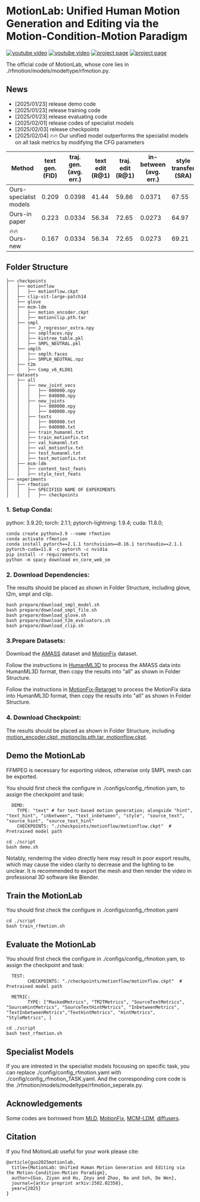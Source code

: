 # MotionLab: Unified Human Motion Generation and Editing via the Motion-Condition-Motion Paradigm

<p align="left">
    <a href='https://arxiv.org/abs/2502.02358'><img src='https://img.shields.io/badge/arxiv-arxiv-red' alt='youtube video'></a>
    <a href='https://youtu.be/FbqCFCKGmT8'><img src='https://img.shields.io/badge/video-video-purple' alt='youtube video'></a>
    <a href='https://diouo.github.io/motionlab.github.io/'><img src='https://img.shields.io/badge/project-project-blue' alt='project page'></a>
    <a href='https://huggingface.co/nielsr/motionlab'><img src='https://img.shields.io/badge/hugging-face-yellow' alt='project page'></a>
</p>

The official code of MotionLab, whose core lies in ./rfmotion/models/modeltype/rfmotion.py.

## News
- [2025/01/23] release demo code
- [2025/01/23] release training code
- [2025/01/23] release evaluating code
- [2025/02/01] release codes of specialist models
- [2025/02/03] release checkpoints
- [2025/02/04] 🔥🔥 Our unified model outperforms the specialist models on all task metrics by modifying the CFG parameters

Method | text gen. (FID) | traj. gen. (avg. err.) | text edit (R@1) | traj. edit (R@1) | in-between (avg. err.) | style transfer (SRA) | style transfer (CRA)
-------- | ----- | -----| -----| -----| -----| -----| -----
Ours-specialist models | 0.209 | 0.0398 | 41.44 | 59.86 | 0.0371 | 67.55 | 43.53
Ours-in paper | 0.223 | 0.0334 | 56.34 | 72.65 | 0.0273 | 64.97 | 47.86
🔥🔥 Ours-new | 0.167 | 0.0334 | 56.34 | 72.65 | 0.0273 | 69.21 | 44.62

## Folder Structure
```
├── checkpoints
│   ├── motionflow
│   │   ├── motionflow.ckpt
│   ├── clip-vit-large-patch14
│   ├── glove
│   ├── mcm-ldm
│   │   ├── motion_encoder.ckpt
│   │   ├── motionclip.pth.tar
│   ├── smpl
│   │   ├── J_regressor_extra.npy
│   │   ├── smplfaces.npy
│   │   ├── kintree_table.pkl
│   │   ├── SMPL_NEUTRAL.pkl
│   ├── smplh
│   │   ├── smplh.faces
│   │   ├── SMPLH_NEUTRAL.npz
│   ├── t2m
│   │   ├── Comp_v6_KLD01
├── datasets
│   ├── all
│   │   ├── new_joint_vecs
│   │   │   ├── 000000.npy
│   │   │   ├── 040000.npy
│   │   ├── new_joints
│   │   │   ├── 000000.npy
│   │   │   ├── 040000.npy
│   │   ├── texts
│   │   │   ├── 000000.txt
│   │   │   ├── 040000.txt
│   │   ├── train_humanml.txt
│   │   ├── train_motionfix.txt
│   │   ├── val_humanml.txt
│   │   ├── val_motionfix.txt
│   │   ├── test_humanml.txt
│   │   ├── test_motionfix.txt
│   ├── mcm-ldm
│   │   ├── content_test_feats
│   │   ├── style_test_feats
├── experiments
│   ├── rfmotion
│   │   ├── SPECIFIED NAME OF EXPERIMENTS
│   │   │   ├── checkpoints
```


### 1. Setup Conda:
python: 3.9.20; torch: 2.1.1; pytorch-lightning: 1.9.4; cuda: 11.8.0;

```
conda create python=3.9 --name rfmotion
conda activate rfmotion
conda install pytorch==2.1.1 torchvision==0.16.1 torchaudio==2.1.1 pytorch-cuda=11.8 -c pytorch -c nvidia
pip install -r requirements.txt
python -m spacy download en_core_web_sm
```

### 2. Download Dependencies:
The results should be placed as shown in Folder Structure, including glove, t2m, smpl and clip.
```
bash prepare/download_smpl_model.sh
bash prepare/download_smpl_file.sh
bash prepare/download_glove.sh
bash prepare/download_t2m_evaluators.sh
bash prepare/download_clip.sh
```

### 3.Prepare Datasets:
Download the [AMASS](https://amass.is.tue.mpg.de/) dataset and [MotionFix](https://github.com/atnikos/motionfix) dataset.

Follow the instructions in [HumanML3D](https://github.com/EricGuo5513/HumanML3D) to process the AMASS data into HumanML3D format, then copy the results into "all" as shown in Folder Structure.

Follow the instructions in [MotionFix-Retarget](https://github.com/MotionLab-Anonymous/MotionFix-Retarget) to process the MotionFix data into HumanML3D format, then copy the results into "all" as shown in Folder Structure.

### 4. Download Checkpoint:
The results should be placed as shown in Folder Structure, including [motion_encoder.ckpt, motionclip.pth.tar, motionflow.ckpt](https://drive.google.com/drive/folders/1ph3otOlYqINvwFuvrt92nvzypZDs4haj?usp=drive_link).

## Demo the MotionLab
FFMPEG is necessary for exporting videos, otherwise only SMPL mesh can be exported.

You should first check the configure in ./configs/config_rfmotion.yam, to assign the checkpoint and task:

      DEMO:
        TYPE: "text" # for text-based motion generation; alongside "hint", "text_hint", "inbetween", "text_inbetween", "style", "source_text", "source_hint", "source_text_hint"
        CHECKPOINTS: "./checkpoints/motionflow/motionflow.ckpt"  # Pretrained model path
        
```
cd ./script
bash demo.sh
```

Notably, rendering the video directly here may result in poor export results, which may cause the video clarity to decrease and the lighting to be unclear. It is recommended to export the mesh and then render the video in professional 3D software like Blender.

## Train the MotionLab
You should first check the configure in ./configs/config_rfmotion.yaml
```
cd ./script
bash train_rfmotion.sh
```

## Evaluate the MotionLab
You should first check the configure in ./configs/config_rfmotion.yam, to assign the checkpoint and task:

      TEST:
            CHECKPOINTS: "./checkpoints/motionflow/motionflow.ckpt"  # Pretrained model path
              
      METRIC:
            TYPE: ["MaskedMetrics", "TM2TMetrics", "SourceTextMetrics", "SourceHintMetrics", "SourceTextHintMetrics", "InbetweenMetrics", "TextInbetweenMetrics","TextHintMetrics", "HintMetrics", "StyleMetrics", ]
```
cd ./script
bash test_rfmotion.sh
```

## Specialist Models
If you are intrested in the specialist models focousing on specific task, you can replace ./config/config_rfmotion.yaml with ./config/config_rfmotion_TASK.yaml. And the corresponding core code is the ./rfmotion/models/modeltype/rfmotion_seperate.py.

## Acknowledgements

Some codes are borrowed from [MLD](https://github.com/ChenFengYe/motion-latent-diffusion), [MotionFix](https://github.com/atnikos/motionfix), [MCM-LDM](https://github.com/XingliangJin/MCM-LDM), [diffusers](https://github.com/huggingface/diffusers).

## Citation
If you find MotionLab useful for your work please cite:
```
@article{guo2025motionlab,
  title={MotionLab: Unified Human Motion Generation and Editing via the Motion-Condition-Motion Paradigm},
  author={Guo, Ziyan and Hu, Zeyu and Zhao, Na and Soh, De Wen},
  journal={arXiv preprint arXiv:2502.02358},
  year={2025}
}
```


